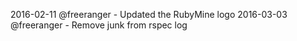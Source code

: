 2016-02-11 @freeranger - Updated the RubyMine logo
2016-03-03 @freeranger - Remove junk from rspec log
